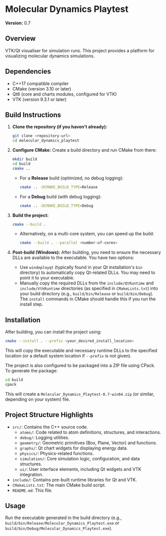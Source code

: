 # Molecular Dynamics Playtest

**Version:** 0.7

## Overview

VTK/Qt visualiser for simulation runs. This project provides a platform for visualizing molecular dynamics simulations.

## Dependencies

*   C++17 compatible compiler
*   CMake (version 3.10 or later)
*   Qt6 (core and charts modules, configured for VTK)
*   VTK (version 9.3.1 or later)

## Build Instructions

1.  **Clone the repository (if you haven't already):**
    ```bash
    git clone <repository-url>
    cd molecular_dynamics_playtest
    ```

2.  **Configure CMake:**
    Create a build directory and run CMake from there:
    ```bash
    mkdir build
    cd build
    cmake .. 
    ```
    *   For a **Release** build (optimized, no debug logging):
        ```bash
        cmake .. -DCMAKE_BUILD_TYPE=Release 
        ```
    *   For a **Debug** build (with debug logging):
        ```bash
        cmake .. -DCMAKE_BUILD_TYPE=Debug
        ```

3.  **Build the project:**
    ```bash
    cmake --build .
    ```
    *   Alternatively, on a multi-core system, you can speed up the build:
        ```bash
        cmake --build . --parallel <number-of-cores>
        ```

4.  **Post-build (Windows):**
    After building, you need to ensure the necessary DLLs are available to the executable. You have two options:
    *   Use `windeployqt` (typically found in your Qt installation's `bin` directory) to automatically copy Qt-related DLLs. You may need to point it to your executable.
    *   Manually copy the required DLLs from the `include/QtRuntime` and `include/VtkRuntime` directories (as specified in `CMakeLists.txt`) into your build directory (e.g., `build/bin/Release` or `build/bin/Debug`). The `install` commands in CMake should handle this if you run the install step.

## Installation

After building, you can install the project using:
```bash
cmake --install . --prefix <your_desired_install_location>
```
This will copy the executable and necessary runtime DLLs to the specified location (or a default system location if `--prefix` is not given).

The project is also configured to be packaged into a ZIP file using CPack. To generate the package:
```bash
cd build
cpack
```
This will create a `Molecular_Dynamics_Playtest-0.7-win64.zip` (or similar, depending on your system) file.

## Project Structure Highlights

*   `src/`: Contains the C++ source code.
    *   `atoms/`: Code related to atom definitions, structures, and interactions.
    *   `debug/`: Logging utilities.
    *   `geometry/`: Geometric primitives (Box, Plane, Vector) and functions.
    *   `graphs/`: Qt chart widgets for displaying energy data.
    *   `physics/`: Physics-related functions.
    *   `simulation/`: Core simulation logic, configuration, and data structures.
    *   `ui/`: User interface elements, including Qt widgets and VTK integration.
*   `include/`: Contains pre-built runtime libraries for Qt and VTK.
*   `CMakeLists.txt`: The main CMake build script.
*   `README.md`: This file.

## Usage

Run the executable generated in the build directory (e.g., `build/bin/Release/Molecular_Dynamics_Playtest.exe` or `build/bin/Debug/Molecular_Dynamics_Playtest.exe`).